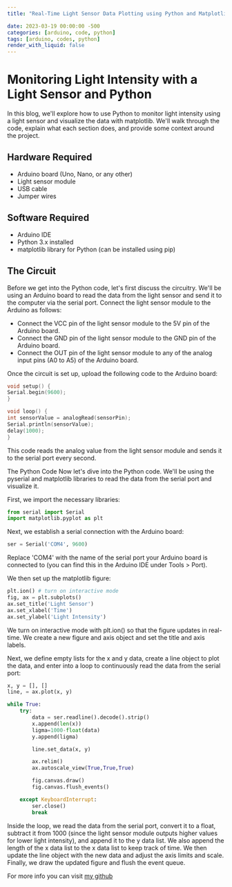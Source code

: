 ```yaml
---
title: "Real-Time Light Sensor Data Plotting using Python and Matplotlib"

date: 2023-03-19 00:00:00 -500
categories: [arduino, code, python]
tags: [arduino, codes, python]
render_with_liquid: false
---
```

# Monitoring Light Intensity with a Light Sensor and Python

In this blog, we'll explore how to use Python to monitor light intensity using a light sensor and visualize the data with matplotlib. We'll walk through the code, explain what each section does, and provide some context around the project.

## Hardware Required

* Arduino board (Uno, Nano, or any other)
* Light sensor module
* USB cable
* Jumper wires

## Software Required

* Arduino IDE
* Python 3.x installed
* matplotlib library for Python (can be installed using pip)

## The Circuit

Before we get into the Python code, let's first discuss the circuitry. We'll be using an Arduino board to read the data from the light sensor and send it to the computer via the serial port. Connect the light sensor module to the Arduino as follows:

* Connect the VCC pin of the light sensor module to the 5V pin of the Arduino board.
* Connect the GND pin of the light sensor module to the GND pin of the Arduino board.
* Connect the OUT pin of the light sensor module to any of the analog input pins (A0 to A5) of the Arduino board.

Once the circuit is set up, upload the following code to the Arduino board:

```c
void setup() {
Serial.begin(9600);
}

void loop() {
int sensorValue = analogRead(sensorPin);
Serial.println(sensorValue);
delay(1000);
}
```

This code reads the analog value from the light sensor module and sends it to the serial port every second.

The Python Code
Now let's dive into the Python code. We'll be using the pyserial and matplotlib libraries to read the data from the serial port and visualize it.

First, we import the necessary libraries:

```python
from serial import Serial
import matplotlib.pyplot as plt
```

Next, we establish a serial connection with the Arduino board:

```python
ser = Serial('COM4', 9600)
```

Replace 'COM4' with the name of the serial port your Arduino board is connected to (you can find this in the Arduino IDE under Tools > Port).

We then set up the matplotlib figure:

```python
plt.ion() # turn on interactive mode
fig, ax = plt.subplots()
ax.set_title('Light Sensor')
ax.set_xlabel('Time')
ax.set_ylabel('Light Intensity')
```

We turn on interactive mode with plt.ion() so that the figure updates in real-time. We create a new figure and axis object and set the title and axis labels.

Next, we define empty lists for the x and y data, create a line object to plot the data, and enter into a loop to continuously read the data from the serial port:

```python
x, y = [], []
line, = ax.plot(x, y)

while True:
    try:
        data = ser.readline().decode().strip()
        x.append(len(x))
        ligma=1000-float(data)
        y.append(ligma)

        line.set_data(x, y)

        ax.relim()
        ax.autoscale_view(True,True,True)

        fig.canvas.draw()
        fig.canvas.flush_events()

    except KeyboardInterrupt:
        ser.close()
        break
```

Inside the loop, we read the data from the serial port, convert it to a float, subtract it from 1000 (since the light sensor module outputs higher values for lower light intensity), and append it to the y data list. We also append the length of the x data list to the x data list to keep track of time. We then update the line object with the new data and adjust the axis limits and scale. Finally, we draw the updated figure and flush the event queue.

For more info you can visit  [my github](https://github.com/ifsvivek/Plot-Arduino-Data-in-Real-Time)
